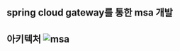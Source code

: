 
## spring cloud gateway를 통한 msa 개발

## 아키텍처 ![msa](https://user-images.githubusercontent.com/85045177/216800464-7fbdfdac-3bbd-4529-871b-9686b25006ba.png)


